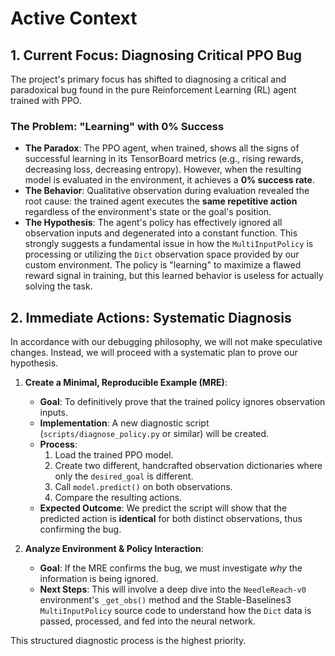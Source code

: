 # Active Context

## 1. Current Focus: Diagnosing Critical PPO Bug
The project's primary focus has shifted to diagnosing a critical and paradoxical bug found in the pure Reinforcement Learning (RL) agent trained with PPO.

### The Problem: "Learning" with 0% Success
- **The Paradox**: The PPO agent, when trained, shows all the signs of successful learning in its TensorBoard metrics (e.g., rising rewards, decreasing loss, decreasing entropy). However, when the resulting model is evaluated in the environment, it achieves a **0% success rate**.
- **The Behavior**: Qualitative observation during evaluation revealed the root cause: the trained agent executes the **same repetitive action** regardless of the environment's state or the goal's position.
- **The Hypothesis**: The agent's policy has effectively ignored all observation inputs and degenerated into a constant function. This strongly suggests a fundamental issue in how the `MultiInputPolicy` is processing or utilizing the `Dict` observation space provided by our custom environment. The policy is "learning" to maximize a flawed reward signal in training, but this learned behavior is useless for actually solving the task.

## 2. Immediate Actions: Systematic Diagnosis
In accordance with our debugging philosophy, we will not make speculative changes. Instead, we will proceed with a systematic plan to prove our hypothesis.

1.  **Create a Minimal, Reproducible Example (MRE)**:
    -   **Goal**: To definitively prove that the trained policy ignores observation inputs.
    -   **Implementation**: A new diagnostic script (`scripts/diagnose_policy.py` or similar) will be created.
    -   **Process**:
        1.  Load the trained PPO model.
        2.  Create two different, handcrafted observation dictionaries where only the `desired_goal` is different.
        3.  Call `model.predict()` on both observations.
        4.  Compare the resulting actions.
    -   **Expected Outcome**: We predict the script will show that the predicted action is **identical** for both distinct observations, thus confirming the bug.

2.  **Analyze Environment & Policy Interaction**:
    -   **Goal**: If the MRE confirms the bug, we must investigate *why* the information is being ignored.
    -   **Next Steps**: This will involve a deep dive into the `NeedleReach-v0` environment's `_get_obs()` method and the Stable-Baselines3 `MultiInputPolicy` source code to understand how the `Dict` data is passed, processed, and fed into the neural network.

This structured diagnostic process is the highest priority.
